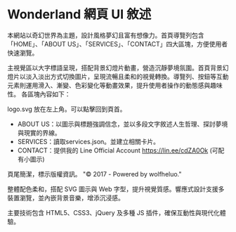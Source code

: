 # Wonderland 網頁 UI 敘述

本網站以奇幻世界為主題，設計風格夢幻且富有想像力。首頁導覽列包含「HOME」、「ABOUT US」、「SERVICES」、「CONTACT」四大區塊，方便使用者快速瀏覽。

主視覺區以大字標語呈現，搭配背景幻燈片動畫，營造沉靜夢境氛圍。首頁背景幻燈片以淡入淡出方式切換圖片，呈現流暢且柔和的視覺轉換。導覽列、按鈕等互動元素則運用滑入、漸變、色彩變化等動畫效果，提升使用者操作的動態感與趣味性。
各區塊內容如下：

logo.svg 放在左上角。可以點擊回到頁首。

- ABOUT US：以圖示與標題強調信念，並以多段文字敘述人生哲理、探討夢境與現實的界線。
- SERVICES：讀取services.json。並建立相關卡片。
- CONTACT：提供我的 Line Official Account https://lin.ee/cdZA0Ok (可配有小圖示)

頁尾簡潔，標示版權資訊。 "© 2017 - Powered by wolfheluo."

整體配色柔和，搭配 SVG 圖示與 Web 字型，提升視覺質感。響應式設計支援多裝置瀏覽，並內嵌背景音樂，增添沉浸感。

主要技術包含 HTML5、CSS3、jQuery 及多種 JS 插件，確保互動性與現代化體驗。